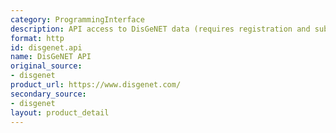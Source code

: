 ```yaml
---
category: ProgrammingInterface
description: API access to DisGeNET data (requires registration and subscription).
format: http
id: disgenet.api
name: DisGeNET API
original_source:
- disgenet
product_url: https://www.disgenet.com/
secondary_source:
- disgenet
layout: product_detail
---
```

